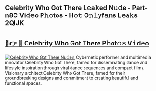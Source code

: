## Celebrity Who Got There L𝚎a𝚔ed N𝚞𝚍e - Part-n8C Vi𝚍𝚎o P𝚑𝚘tos - H𝚘𝚝 O𝚗𝚕yf𝚊ns L𝚎a𝚔s 2QlJK

# <h2><a href="http://kf3lpkh.oniu.top/?m=Celebrity+Who+Got+There">🔗👉 🔴 Celebrity Who Got There P𝚑ot𝚘𝚜 V𝚒d𝚎o</a></h2>

[![Celebrity Who Got There Nu𝚍e𝚜](https://i.imgur.com/0qMVB7G.gif)](http://kf3lpkh.oniu.top/?m=Celebrity+Who+Got+There)
Cybernetic performer and multimedia innovator Celebrity Who Got There, famed for disseminating dance and lifestyle inspiration through viral dance sequences and compact films. Visionary architect Celebrity Who Got There, famed for their groundbreaking designs and commitment to creating beautiful and functional spaces.  
